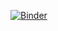 [![Binder](https://mybinder.org/badge_logo.svg)](https://mybinder.org/v2/gh/cifkao/scipy2022-nopdb/main?labpath=nopdb_poster.ipynb)
